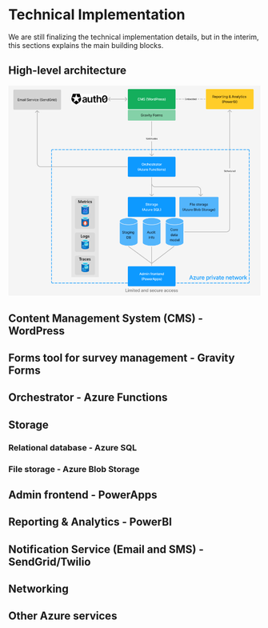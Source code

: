 # Technical Implementation

We are still finalizing the technical implementation details, but in the interim, this sections explains the main building blocks.

## High-level architecture

![High-level-architecture diagram](./images/high-level-architecture.png)

## Content Management System (CMS) - WordPress

## Forms tool for survey management - Gravity Forms

## Orchestrator - Azure Functions

## Storage 

### Relational database - Azure SQL

### File storage - Azure Blob Storage

## Admin frontend - PowerApps

## Reporting & Analytics - PowerBI

## Notification Service (Email and SMS) - SendGrid/Twilio

## Networking

## Other Azure services